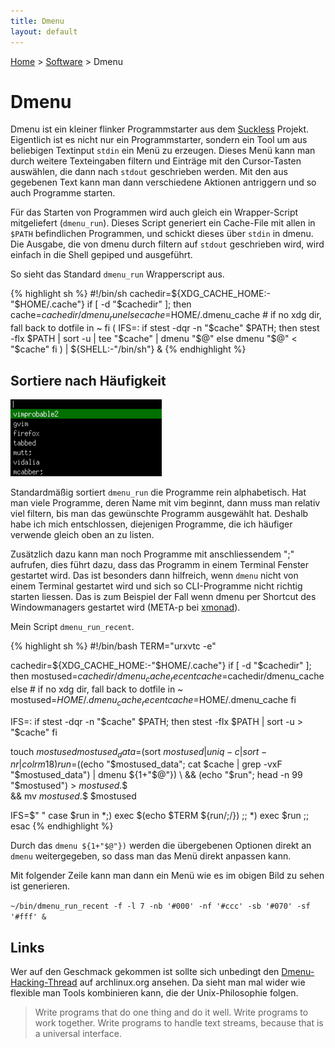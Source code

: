 ```yaml
---
title: Dmenu
layout: default
---
```

[Home](/) > [Software](/software/index.html) > Dmenu


# Dmenu

Dmenu ist ein kleiner flinker Programmstarter aus dem
[Suckless](http://suckless.org) Projekt. Eigentlich ist es nicht nur ein
Programmstarter, sondern ein Tool um aus beliebigen Textinput `stdin` ein Menü
zu erzeugen. Dieses Menü kann man durch weitere Texteingaben filtern und
Einträge mit den Cursor-Tasten auswählen, die dann nach `stdout` geschrieben
werden. Mit den aus gegebenen Text kann man dann verschiedene Aktionen
antriggern und so auch Programme starten.

Für das Starten von Programmen wird auch gleich ein Wrapper-Script
mitgeliefert (`dmenu_run`). Dieses Script generiert ein Cache-File mit allen
in `$PATH` befindlichen Programmen, und schickt dieses über `stdin` in dmenu.
Die Ausgabe, die von dmenu durch filtern auf `stdout` geschrieben wird, wird
einfach in die Shell gepiped und ausgeführt.

So sieht das Standard `dmenu_run` Wrapperscript aus.

{% highlight sh %}
#!/bin/sh
cachedir=${XDG_CACHE_HOME:-"$HOME/.cache"}
if [ -d "$cachedir" ]; then
    cache=$cachedir/dmenu_run
else
    cache=$HOME/.dmenu_cache # if no xdg dir, fall back to dotfile in ~
fi
(
    IFS=:
    if stest -dqr -n "$cache" $PATH; then
        stest -flx $PATH | sort -u | tee "$cache" | dmenu "$@"
    else
        dmenu "$@" < "$cache"
    fi
) | ${SHELL:-"/bin/sh"} &
{% endhighlight %}


## Sortiere nach Häufigkeit

![Menü mit dmenu_run_recent erzeugt](/media/dmenu_run_recent.png)

Standardmäßig sortiert `dmenu_run` die Programme rein alphabetisch. Hat man
viele Programme, deren Name mit vim beginnt, dann muss man relativ viel
filtern, bis man das gewünschte Programm ausgewählt hat. Deshalb habe ich mich
entschlossen, diejenigen Programme, die ich häufiger verwende gleich oben an zu
listen.

Zusätzlich dazu kann man noch Programme mit anschliessendem ";" aufrufen, dies
führt dazu, dass das Programm in einem Terminal Fenster gestartet wird.
Das ist besonders dann hilfreich, wenn `dmenu` nicht von einem Terminal
gestartet wird und sich so CLI-Programme nicht richtig starten liessen. Das is
zum Beispiel der Fall wenn dmenu per Shortcut des Windowmanagers gestartet
wird (META-p bei [xmonad](http://xmonad.org/)).

Mein Script `dmenu_run_recent`.

{% highlight sh %}
#!/bin/bash
TERM="urxvtc -e"

cachedir=${XDG_CACHE_HOME:-"$HOME/.cache"}
if [ -d "$cachedir" ]; then
    mostused=$cachedir/dmenu_cache_recent
    cache=$cachedir/dmenu_cache
else
    # if no xdg dir, fall back to dotfile in ~
    mostused=$HOME/.dmenu_cache_recent
    cache=$HOME/.dmenu_cache
fi

IFS=:
if stest -dqr -n "$cache" $PATH; then
    stest -flx $PATH | sort -u > "$cache"
fi

touch $mostused
mostused_data=$(sort $mostused | uniq -c | sort -nr | colrm 1 8)
run=$((echo "$mostused_data"; cat $cache | grep -vxF "$mostused_data") | dmenu ${1+"$@"}) \
    && (echo "$run"; head -n 99 "$mostused") > $mostused.$$ \
    && mv $mostused.$$ $mostused

IFS=$" "
case $run in
    *\;) exec $(echo $TERM ${run/;/}) ;;
    *)   exec $run ;;
esac
{% endhighlight %}

Durch das `dmenu ${1+"$@"})` werden die übergebenen Optionen direkt an `dmenu`
weitergegeben, so dass man das Menü direkt anpassen kann.

Mit folgender Zeile kann man dann ein Menü wie es im obigen Bild zu sehen ist
generieren.

`~/bin/dmenu_run_recent -f -l 7 -nb '#000' -nf '#ccc' -sb '#070' -sf '#fff' &`


## Links

Wer auf den Geschmack gekommen ist sollte sich unbedingt den
[Dmenu-Hacking-Thread](https://bbs.archlinux.org/viewtopic.php?id=80145) auf
archlinux.org ansehen. Da sieht man mal wider wie flexible man Tools
kombinieren kann, die der Unix-Philosophie folgen.

> Write programs that do one thing and do it well. Write programs to work
> together. Write programs to handle text streams, because that is a
> universal interface.
